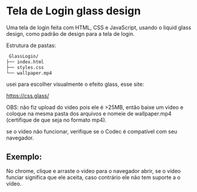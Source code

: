 
# Tela de Login glass design

Uma tela de login feita com HTML, CSS e JavaScript, usando o liquid glass design, como padrão de design para a tela de login.

Estrutura de pastas:



```bash
 GlassLogin/
├── index.html
├── styles.css
└── wallpaper.mp4
```


usei para escolher visualmente o efeito glass, esse site:

https://css.glass/


OBS: não fiz upload do video pois ele é >25MB, então baixe um video e coloque na mesma pasta dos arquivos e nomeie de wallpaper.mp4 (certifique de que seja no formato mp4).

se o video não funcionar, verifique se o Codec é compatível com seu navegador.

## Exemplo:
 No chrome, clique e arraste o video para o navegador abrir, se o video funciar significa que ele aceita, caso contrário ele não tem suporte a o vídeo.
